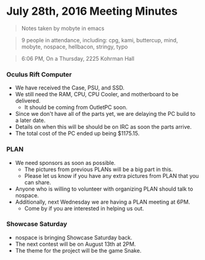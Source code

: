 # July 28th, 2016 Meeting Minutes
> Notes taken by mobyte in emacs

> 9 people in attendance, including: cpg, kami, buttercup, mind, mobyte, nospace, hellbacon, stringy, typo

> 6:06 PM, On a Thursday, 2225 Kohrman Hall

### Oculus Rift Computer
- We have received the Case, PSU, and SSD.
- We still need the RAM, CPU, CPU Cooler, and motherboard to be delivered.
  - It should be coming from OutletPC soon.
- Since we don't have all of the parts yet, we are delaying the PC build to a later date.
- Details on when this will be should be on IRC as soon the parts arrive.
- The total cost of the PC ended up being $1175.15.

### PLAN
- We need sponsors as soon as possible.
  - The pictures from previous PLANs will be a big part in this.
  - Please let us know if you have any extra pictures from PLAN that you can share.
- Anyone who is willing to volunteer with organizing PLAN should talk to nospace.
- Additionally, next Wednesday we are having a PLAN meeting at 6PM.
  - Come by if you are interested in helping us out.

### Showcase Saturday
- nospace is bringing Showcase Saturday back.
- The next contest will be on August 13th at 2PM.
- The theme for the project will be the game Snake.

